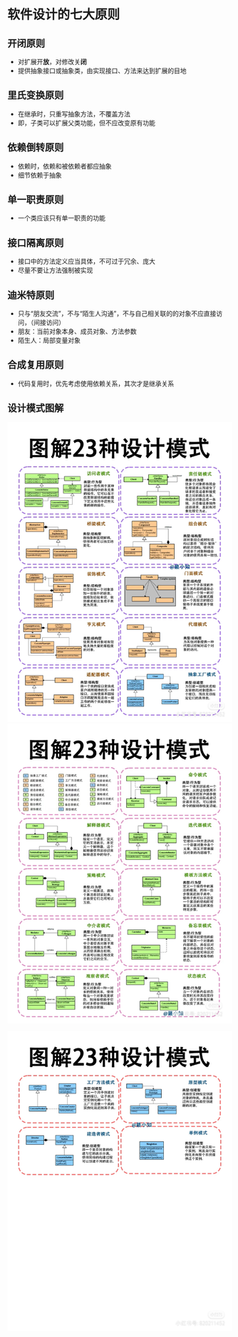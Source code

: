 # 软件设计的七大原则

## 开闭原则

* 对扩展开**放**，对修改关**闭**
* 提供抽象接口或抽象类，由实现接口、方法来达到扩展的目地

##  里氏变换原则

* 在继承时，只重写抽象方法，不覆盖方法
* 即，子类可以扩展父类功能，但不应改变原有功能

## 依赖倒转原则

* 依赖时，依赖和被依赖者都应抽象
* 细节依赖于抽象

## 单一职责原则

* 一个类应该只有单一职责的功能

## 接口隔离原则

* 接口中的方法定义应当具体，不可过于冗余、庞大
* 尽量不要让方法强制被实现

## 迪米特原则

* 只与“朋友交流”，不与“陌生人沟通”，不与自己相关联的的对象不应直接访问，（间接访问）
* 朋友：当前对象本身、成员对象、方法参数
* 陌生人：局部变量对象

## 合成复用原则

* 代码复用时，优先考虑使用依赖关系，其次才是继承关系

## 设计模式图解

![pic2](img/软件设计的七大原则/pic2.jpg)![pic1](img/软件设计的七大原则/pic1.jpg)

![pic3](img/软件设计的七大原则/pic3.jpg)